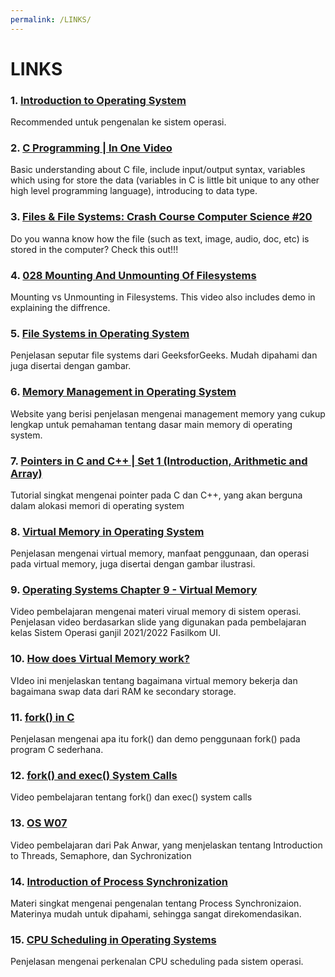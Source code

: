 ```yaml
---
permalink: /LINKS/
---
```


# LINKS

### 1. [Introduction to Operating System](https://www.youtube.com/watch?v=vBURTt97EkA)
Recommended untuk pengenalan ke sistem operasi.
<br>

### 2. [C Programming | In One Video](https://www.youtube.com/watch?v=3lQEunpmtRA)
Basic understanding about C file, include input/output syntax, variables which using for store the data (variables in C is little bit unique to
any other high level programming language), introducing to data type. 
<br>

### 3. [Files & File Systems: Crash Course Computer Science #20](https://www.youtube.com/watch?v=KN8YgJnShPM)
Do you wanna know how the file (such as text, image, audio, doc, etc) is stored in the computer? Check this out!!!
<br>


### 4. [028 Mounting And Unmounting Of Filesystems](https://www.youtube.com/watch?v=OofENBUVfOo)
Mounting vs Unmounting in Filesystems. This video also includes demo in explaining the diffrence.
<br>

### 5. [File Systems in Operating System](https://www.geeksforgeeks.org/file-systems-in-operating-system/)
Penjelasan seputar file systems dari GeeksforGeeks. Mudah dipahami dan juga disertai dengan gambar.
<br>

### 6. [Memory Management in Operating System](https://www.geeksforgeeks.org/memory-management-in-operating-system/)
Website yang berisi penjelasan mengenai management memory yang cukup lengkap untuk pemahaman tentang dasar main memory di operating system.

### 7. [Pointers in C and C++ | Set 1 (Introduction, Arithmetic and Array)](https://www.geeksforgeeks.org/pointers-in-c-and-c-set-1-introduction-arithmetic-and-array/)
Tutorial singkat mengenai pointer pada C dan C++, yang akan berguna dalam alokasi memori di operating system

### 8. [Virtual Memory in Operating System](https://www.geeksforgeeks.org/virtual-memory-in-operating-system/#:~:text=Virtual%20memory%20is%20implemented%20using,is%20known%20as%20demand%20paging.&text=The%20page%20replacement%20algorithms%20are,page%20in%20physical%20address%20space.)
Penjelasan mengenai virtual memory, manfaat penggunaan, dan operasi pada virtual memory, juga disertai dengan gambar ilustrasi.

### 9. [Operating Systems Chapter 9 - Virtual Memory](https://www.youtube.com/watch?v=KTx9RNfyFO8)
Video pembelajaran mengenai materi virual memory di sistem operasi. Penjelasan video berdasarkan slide yang digunakan pada pembelajaran kelas Sistem Operasi ganjil 2021/2022 Fasilkom UI.

### 10. [How does Virtual Memory work?](https://www.youtube.com/watch?v=59MxYkCs1rg)
VIdeo ini menjelaskan tentang bagaimana virtual memory bekerja dan bagaimana swap data dari RAM ke secondary storage.

### 11. [fork() in C](https://www.geeksforgeeks.org/fork-system-call/)
Penjelasan mengenai apa itu fork() dan demo penggunaan fork() pada program C sederhana.

### 12. [fork() and exec() System Calls](https://www.youtube.com/watch?v=IFEFVXvjiHY)
Video pembelajaran tentang fork() dan exec() system calls

### 13. [OS W07](https://www.youtube.com/playlist?list=PLBXapj649rh_k_gQuLpzpCLx_BNmqOAai)
Video pembelajaran dari Pak Anwar, yang menjelaskan tentang Introduction to Threads, Semaphore, dan Sychronization

### 14. [Introduction of Process Synchronization](https://www.geeksforgeeks.org/introduction-of-process-synchronization/)
Materi singkat mengenai pengenalan tentang Process Synchronizaion. Materinya mudah untuk dipahami, sehingga sangat direkomendasikan.

### 15. [CPU Scheduling in Operating Systems](https://www.geeksforgeeks.org/cpu-scheduling-in-operating-systems/)
Penjelasan mengenai perkenalan CPU scheduling pada sistem operasi.

